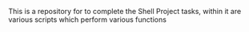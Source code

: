 This is a repository for to complete the Shell Project tasks, within it are various scripts which perform various functions

